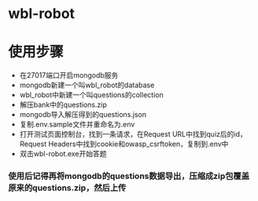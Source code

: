 # wbl-robot

# 使用步骤

- 在27017端口开启mongodb服务
- mongodb新建一个叫wbl_robot的database
- wbl_robot中新建一个叫questions的collection
- 解压bank中的questions.zip
- mongodb导入解压得到的questions.json
- 复制.env.sample文件并重命名为.env
- 打开测试页面控制台，找到一条请求，在Request URL中找到quiz后的id，Request Headers中找到cookie和owasp_csrftoken，复制到.env中
- 双击wbl-robot.exe开始答题

### 使用后记得再将mongodb的questions数据导出，压缩成zip包覆盖原来的questions.zip，然后上传

